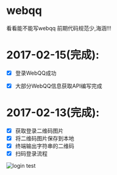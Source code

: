 # webqq
看看能不能写webqq
前期代码规范少,海涵!!!


# 2017-02-15(完成):
- [x] 登录WebQQ成功
- [x] 大部分WebQQ信息获取API编写完成



# 2017-02-13(完成):
- [x] 获取登录二维码图片
- [x] 将二维码图片保存到本地
- [x] 终端输出字符串的二维码
- [x] 扫码登录流程

![login test](https://www.wd0g.com/wp-content/uploads/2017/02/login-1.gif)